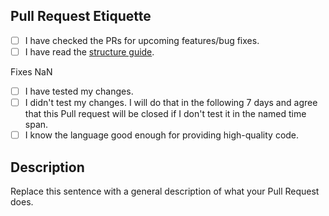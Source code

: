 [guide]: https://github.com/DuncteBot/SkyBot/wiki/Structure-Guide

Pull Request Etiquette
---

<!--
  There are several guidelines you should follow in order for your
  Pull Request to be merged.
-->

- [ ] I have checked the PRs for upcoming features/bug fixes.
- [ ] I have read the [structure guide][guide].

<!--
  It is sometimes better to include more changes in a single commit. 
  If you find yourself having an overwhelming amount of commits, you
  can **rebase** your branch.
-->

<!-- Replace "NaN" with an issue number if this is a response to an issue -->
Fixes NaN

- [ ] I have tested my changes.
- [ ] I didn't test my changes. I will do that in the following 7 days and agree that this Pull request will be closed if I don't test it in the named time span.
- [ ] I know the language good enough for providing high-quality code.

Description
---

Replace this sentence with a general description of what your Pull Request does.
